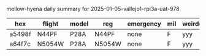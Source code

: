 mellow-hyena daily summary for 2025-01-05-vallejo1-rpi3a-uat-978

|hex|flight|model|reg|emergency|mil|weirdo|
|--|--|--|--|--|--|--|
|a5498f|N44PF|P28A|N44PF|none|F|yyy|
|a64f7c|N5054W|P28A|N5054W|none|F|yyy|
